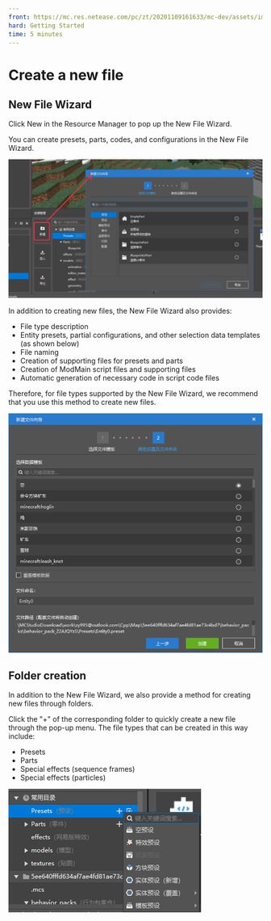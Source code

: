 ```yaml
--- 
front: https://mc.res.netease.com/pc/zt/20201109161633/mc-dev/assets/img/content002.a08fa47a.png 
hard: Getting Started 
time: 5 minutes 
--- 
```

# Create a new file 
## New File Wizard 

Click New in the Resource Manager to pop up the New File Wizard. 

You can create presets, parts, codes, and configurations in the New File Wizard. 

![content006](./images/content006.png) 

In addition to creating new files, the New File Wizard also provides: 

- File type description 
- Entity presets, partial configurations, and other selection data templates (as shown below) 
- File naming 
- Creation of supporting files for presets and parts 
- Creation of ModMain script files and supporting files 
- Automatic generation of necessary code in script code files 

Therefore, for file types supported by the New File Wizard, we recommend that you use this method to create new files. 

![content005](./images/content005.png) 

## Folder creation 

In addition to the New File Wizard, we also provide a method for creating new files through folders. 

Click the "+" of the corresponding folder to quickly create a new file through the pop-up menu. The file types that can be created in this way include: 

- Presets 
- Parts 
- Special effects (sequence frames) 
- Special effects (particles) 

![image-20210710172334125](./images/content007.png) 
